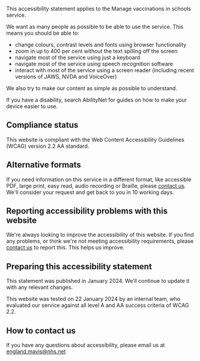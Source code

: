 This accessibility statement applies to the Manage vaccinations in schools service.

We want as many people as possible to be able to use the service. This means you should be able to:

- change colours, contrast levels and fonts using browser functionality
- zoom in up to 400 per cent without the text spilling off the screen
- navigate most of the service using just a keyboard
- navigate most of the service using speech recognition software
- interact with most of the service using a screen reader (including recent versions of JAWS, NVDA and VoiceOver)

We also try to make our content as simple as possible to understand.

If you have a disability, search AbilityNet for guides on how to make your device easier to use.

## Compliance status

This website is compliant with the Web Content Accessibility Guidelines (WCAG) version 2.2 AA standard.

## Alternative formats

If you need information on this service in a different format, like accessible PDF, large print, easy read, audio recording or Braille, please [contact us](mailto:england.mavis@nhs.net). We'll consider your request and get back to you in 10 working days.

## Reporting accessibility problems with this website

We're always looking to improve the accessibility of this website. If you find any problems, or think we're not meeting accessibility requirements, please [contact us](mailto:england.mavis@nhs.net) to report this. This helps us improve.

## Preparing this accessibility statement

This statement was published in January 2024. We’ll continue to update it with any relevant changes.

This website was tested on 22 January 2024 by an internal team, who evaluated our service against all level A and AA success criteria of WCAG 2.2.

## How to contact us

If you have any questions about accessibility, please email us at <england.mavis@nhs.net>

